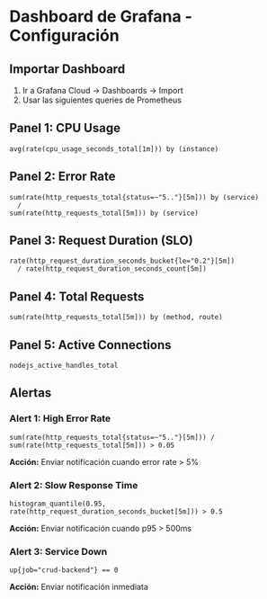 # Dashboard de Grafana - Configuración

## Importar Dashboard

1. Ir a Grafana Cloud → Dashboards → Import
2. Usar las siguientes queries de Prometheus

## Panel 1: CPU Usage
```promql
avg(rate(cpu_usage_seconds_total[1m])) by (instance)
```

## Panel 2: Error Rate
```promql
sum(rate(http_requests_total{status=~"5.."}[5m])) by (service)
  / 
sum(rate(http_requests_total[5m])) by (service)
```

## Panel 3: Request Duration (SLO)
```promql
rate(http_request_duration_seconds_bucket{le="0.2"}[5m]) 
  / rate(http_request_duration_seconds_count[5m])
```

## Panel 4: Total Requests
```promql
sum(rate(http_requests_total[5m])) by (method, route)
```

## Panel 5: Active Connections
```promql
nodejs_active_handles_total
```

## Alertas

### Alert 1: High Error Rate
```promql
sum(rate(http_requests_total{status=~"5.."}[5m])) / sum(rate(http_requests_total[5m])) > 0.05
```
**Acción:** Enviar notificación cuando error rate > 5%

### Alert 2: Slow Response Time
```promql
histogram_quantile(0.95, rate(http_request_duration_seconds_bucket[5m])) > 0.5
```
**Acción:** Enviar notificación cuando p95 > 500ms

### Alert 3: Service Down
```promql
up{job="crud-backend"} == 0
```
**Acción:** Enviar notificación inmediata
